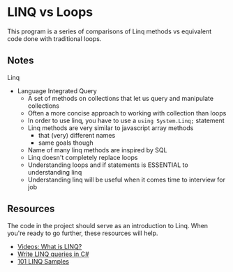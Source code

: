 # LINQ vs Loops

This program is a series of comparisons of Linq methods vs equivalent code done with traditional loops.

## Notes

Linq

* Language Integrated Query
  * A set of methods on collections that let us query and manipulate collections
  * Often a more concise approach to working with collection than loops
  * In order to use linq, you have to use a  `using System.Linq;` statement
  * Linq methods are very similar to javascript array methods
    * that (very) different names
    * same goals though
  * Name of many linq methods are inspired by SQL
  * Linq doesn't completely replace loops
  * Understanding loops and if statements is ESSENTIAL to understanding linq
  * Understanding linq will be useful when it comes time to interview for job

## Resources

The code in the project should serve as an introduction to Linq. When you're ready to go further, these resources will help.

* [Videos: What is LINQ?](https://www.youtube.com/watch?v=z3PowDJKOSA&list=PL6n9fhu94yhWi8K02Eqxp3Xyh_OmQ0Rp6)
* [Write LINQ queries in C#](https://docs.microsoft.com/en-us/dotnet/csharp/linq/write-linq-queries)
* [101 LINQ Samples](https://docs.microsoft.com/en-us/samples/dotnet/try-samples/101-linq-samples/)

